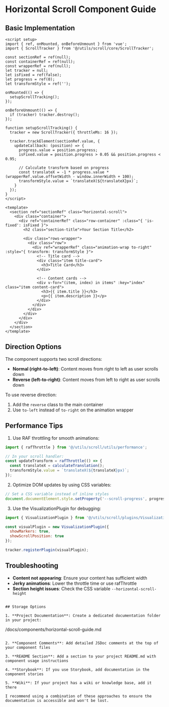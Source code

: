 # Horizontal Scroll Component Guide

## Basic Implementation

```vue
<script setup>
import { ref, onMounted, onBeforeUnmount } from 'vue';
import { ScrollTracker } from '@/utils/scroll/core/ScrollTracker';

const sectionRef = ref(null);
const containerRef = ref(null);
const wrapperRef = ref(null);
let tracker = null;
let isFixed = ref(false);
let progress = ref(0);
let transformStyle = ref('');

onMounted(() => {
  setupScrollTracking();
});

onBeforeUnmount(() => {
  if (tracker) tracker.destroy();
});

function setupScrollTracking() {
  tracker = new ScrollTracker({ throttleMs: 16 });
  
  tracker.trackElement(sectionRef.value, {
    updateCallback: (position) => {
      progress.value = position.progress;
      isFixed.value = position.progress > 0.05 && position.progress < 0.95;
      
      // Calculate transform based on progress
      const translateX = -1 * progress.value * (wrapperRef.value.offsetWidth - window.innerWidth + 100);
      transformStyle.value = `translateX(${translateX}px)`;
    }
  });
}
</script>

<template>
  <section ref="sectionRef" class="horizontal-scroll">
    <div class="container">
      <div ref="containerRef" class="row-container" :class="{ 'is-fixed': isFixed }">
        <h2 class="section-title">Your Section Title</h2>
        
        <div class="rows-wrapper">
          <div class="row">
            <div ref="wrapperRef" class="animation-wrap to-right" :style="{ transform: transformStyle }">
              <!-- Title card -->
              <div class="item title-card">
                <h3>Title Card</h3>
              </div>
              
              <!-- Content cards -->
              <div v-for="(item, index) in items" :key="index" class="item content-card">
                <h3>{{ item.title }}</h3>
                <p>{{ item.description }}</p>
              </div>
            </div>
          </div>
        </div>
      </div>
    </div>
  </section>
</template>
```

## Direction Options

The component supports two scroll directions:
- **Normal (right-to-left)**: Content moves from right to left as user scrolls down
- **Reverse (left-to-right)**: Content moves from left to right as user scrolls down

To use reverse direction:
1. Add the `reverse` class to the main container
2. Use `to-left` instead of `to-right` on the animation wrapper

## Performance Tips

1. Use RAF throttling for smooth animations:
```javascript
import { rafThrottle } from '@/utils/scroll/utils/performance';

// In your scroll handler:
const updateTransform = rafThrottle(() => {
  const translateX = calculateTranslation();
  transformStyle.value = `translateX(${translateX}px)`;
});
```

2. Optimize DOM updates by using CSS variables:
```javascript
// Set a CSS variable instead of inline styles
document.documentElement.style.setProperty('--scroll-progress', progress);
```

3. Use the VisualizationPlugin for debugging:
```javascript
import { VisualizationPlugin } from '@/utils/scroll/plugins/VisualizationPlugin';

const visualPlugin = new VisualizationPlugin({
  showMarkers: true,
  showScrollPosition: true
});

tracker.registerPlugin(visualPlugin);
```

## Troubleshooting

- **Content not appearing**: Ensure your content has sufficient width
- **Jerky animations**: Lower the throttle time or use rafThrottle
- **Section height issues**: Check the CSS variable `--horizontal-scroll-height`
```

## Storage Options

1. **Project Documentation**: Create a dedicated documentation folder in your project:
   ```
   /docs/components/horizontal-scroll-guide.md
   ```

2. **Component Comments**: Add detailed JSDoc comments at the top of your component files

3. **README Section**: Add a section to your project README.md with component usage instructions

4. **Storybook**: If you use Storybook, add documentation in the component stories

5. **Wiki**: If your project has a wiki or knowledge base, add it there

I recommend using a combination of these approaches to ensure the documentation is accessible and won't be lost.